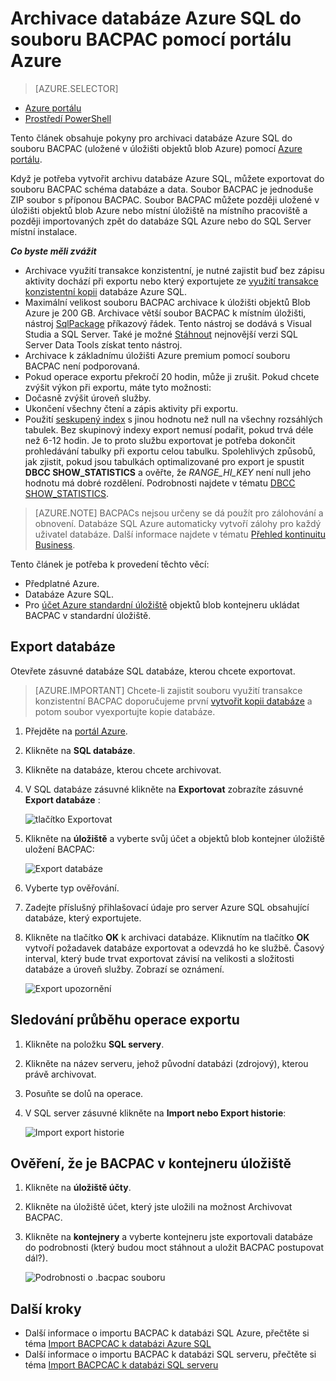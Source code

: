 <properties
    pageTitle="Archivace databáze Azure SQL do souboru BACPAC pomocí portálu Azure"
    description="Archivace databáze Azure SQL do souboru BACPAC pomocí portálu Azure"
    services="sql-database"
    documentationCenter=""
    authors="stevestein"
    manager="jhubbard"
    editor=""/>

<tags
    ms.service="sql-database"
    ms.devlang="NA"
    ms.date="08/15/2016"
    ms.author="sstein"
    ms.workload="data-management"
    ms.topic="article"
    ms.tgt_pltfrm="NA"/>


# <a name="archive-an-azure-sql-database-to-a-bacpac-file-using-the-azure-portal"></a>Archivace databáze Azure SQL do souboru BACPAC pomocí portálu Azure

> [AZURE.SELECTOR]
- [Azure portálu](sql-database-export.md)
- [Prostředí PowerShell](sql-database-export-powershell.md)

Tento článek obsahuje pokyny pro archivaci databáze Azure SQL do souboru BACPAC (uložené v úložišti objektů blob Azure) pomocí [Azure portálu](https://portal.azure.com).

Když je potřeba vytvořit archivu databáze Azure SQL, můžete exportovat do souboru BACPAC schéma databáze a data. Soubor BACPAC je jednoduše ZIP soubor s příponou BACPAC. Soubor BACPAC můžete později uložené v úložišti objektů blob Azure nebo místní úložiště na místního pracoviště a později importovaných zpět do databáze SQL Azure nebo do SQL Server místní instalace. 

***Co byste měli zvážit***

- Archivace využití transakce konzistentní, je nutné zajistit buď bez zápisu aktivity dochází při exportu nebo který exportujete ze [využití transakce konzistentní kopii](sql-database-copy.md) databáze Azure SQL.
- Maximální velikost souboru BACPAC archivace k úložišti objektů Blob Azure je 200 GB. Archivace větší soubor BACPAC k místním úložišti, nástroj [SqlPackage](https://msdn.microsoft.com/library/hh550080.aspx) příkazový řádek. Tento nástroj se dodává s Visual Studia a SQL Server. Také je možné [Stáhnout](https://msdn.microsoft.com/library/mt204009.aspx) nejnovější verzi SQL Server Data Tools získat tento nástroj.
- Archivace k základnímu úložišti Azure premium pomocí souboru BACPAC není podporovaná.
- Pokud operace exportu překročí 20 hodin, může ji zrušit. Pokud chcete zvýšit výkon při exportu, máte tyto možnosti:
 - Dočasně zvýšit úroveň služby.
 - Ukončení všechny čtení a zápis aktivity při exportu.
 - Použití [seskupený index](https://msdn.microsoft.com/library/ms190457.aspx) s jinou hodnotu než null na všechny rozsáhlých tabulek. Bez skupinový indexy export nemusí podařit, pokud trvá déle než 6-12 hodin. Je to proto službu exportovat je potřeba dokončit prohledávání tabulky při exportu celou tabulku. Spolehlivých způsobů, jak zjistit, pokud jsou tabulkách optimalizované pro export je spustit **DBCC SHOW_STATISTICS** a ověřte, že *RANGE_HI_KEY* není null jeho hodnotu má dobré rozdělení. Podrobnosti najdete v tématu [DBCC SHOW_STATISTICS](https://msdn.microsoft.com/library/ms174384.aspx).


> [AZURE.NOTE] BACPACs nejsou určeny se dá použít pro zálohování a obnovení. Databáze SQL Azure automaticky vytvoří zálohy pro každý uživatel databáze. Další informace najdete v tématu [Přehled kontinuitu Business](sql-database-business-continuity.md).

Tento článek je potřeba k provedení těchto věcí:

- Předplatné Azure.
- Databáze Azure SQL. 
- Pro [účet Azure standardní úložiště](../storage/storage-create-storage-account.md) objektů blob kontejneru ukládat BACPAC v standardní úložiště.

## <a name="export-your-database"></a>Export databáze

Otevřete zásuvné databáze SQL databáze, kterou chcete exportovat.

> [AZURE.IMPORTANT] Chcete-li zajistit souboru využití transakce konzistentní BACPAC doporučujeme první [vytvořit kopii databáze](sql-database-copy.md) a potom soubor vyexportujte kopie databáze. 

1.  Přejděte na [portál Azure](https://portal.azure.com).
2.  Klikněte na **SQL databáze**.
3.  Klikněte na databáze, kterou chcete archivovat.
4.  V SQL databáze zásuvné klikněte na **Exportovat** zobrazíte zásuvné **Export databáze** :

    ![tlačítko Exportovat][1]

5.  Klikněte na **úložiště** a vyberte svůj účet a objektů blob kontejner úložiště uložení BACPAC:

    ![Export databáze][2]

6. Vyberte typ ověřování. 
7.  Zadejte příslušný přihlašovací údaje pro server Azure SQL obsahující databáze, který exportujete.
8.  Klikněte na tlačítko **OK** k archivaci databáze. Kliknutím na tlačítko **OK** vytvoří požadavek databáze exportovat a odevzdá ho ke službě. Časový interval, který bude trvat exportovat závisí na velikosti a složitosti databáze a úroveň služby. Zobrazí se oznámení.

    ![Export upozornění][3]

## <a name="monitor-the-progress-of-the-export-operation"></a>Sledování průběhu operace exportu

1.  Klikněte na položku **SQL servery**.
2.  Klikněte na název serveru, jehož původní databázi (zdrojový), kterou právě archivovat.
3.  Posuňte se dolů na operace.
4.  V SQL server zásuvné klikněte na **Import nebo Export historie**:

    ![Import export historie][4]

## <a name="verify-the-bacpac-is-in-your-storage-container"></a>Ověření, že je BACPAC v kontejneru úložiště

1.  Klikněte na **úložiště účty**.
2.  Klikněte na úložiště účet, který jste uložili na možnost Archivovat BACPAC.
3.  Klikněte na **kontejnery** a vyberte kontejneru jste exportovali databáze do podrobnosti (který budou moct stáhnout a uložit BACPAC postupovat dál?).

    ![Podrobnosti o .bacpac souboru][5]  

## <a name="next-steps"></a>Další kroky

- Další informace o importu BACPAC k databázi SQL Azure, přečtěte si téma [Import BACPCAC k databázi Azure SQL](sql-database-import.md)
- Další informace o importu BACPAC k databázi SQL serveru, přečtěte si téma [Import BACPCAC k databázi SQL serveru](https://msdn.microsoft.com/library/hh710052.aspx)



<!--Image references-->
[1]: ./media/sql-database-export/export.png
[2]: ./media/sql-database-export/export-blade.png
[3]: ./media/sql-database-export/export-notification.png
[4]: ./media/sql-database-export/export-history.png
[5]: ./media/sql-database-export/bacpac-archive.png

